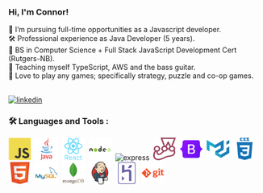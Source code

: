 ###  Hi, I'm Connor!


🔭 I’m pursuing full-time opportunities as a Javascript developer. <br />
🛠️ Professional experience as Java Developer (5 years). <br />
🦾 BS in Computer Science + Full Stack JavaScript Development Cert (Rutgers-NB). <br />
🎷 Teaching myself TypeScript, AWS and the bass guitar. <br />
👾 Love to play any games; specifically strategy, puzzle and co-op games. <br />


<br />
<a href="https://www.linkedin.com/in/jconnorobrien/"> 
  <img src="https://img.shields.io/badge/LinkedIn-0077B5?style=for-the-badge&logo=linkedin&logoColor=white" title="linkedin" alt="linkedin" />
</a>
<br/> 



### :hammer_and_wrench: Languages and Tools :
<div>
  <img src="https://github.com/devicons/devicon/blob/master/icons/javascript/javascript-original.svg" title="JavaScript" alt="JavaScript" width="45" height="45"/>&nbsp;
  <img src="https://github.com/devicons/devicon/blob/master/icons/java/java-original-wordmark.svg" title="Java" alt="Java" width="45" height="45"/>&nbsp;
  <img src="https://github.com/devicons/devicon/blob/master/icons/react/react-original-wordmark.svg" title="React" alt="React" width="45" height="45"/>&nbsp;
  <img src="https://github.com/devicons/devicon/blob/master/icons/nodejs/nodejs-original-wordmark.svg" title="NodeJS" alt="NodeJS" width="45" height="45"/>&nbsp;
  <img src="https://img.shields.io/badge/Express.js-000000?style=for-the-badge&logo=express&logoColor=white" title="express" alt="express" width="80" height="45"/>&nbsp; 
  <img src="https://github.com/devicons/devicon/blob/master/icons/jest/jest-plain.svg" title="jest" alt="jest" width="45" height="45"/>&nbsp;
  <img src="https://github.com/devicons/devicon/blob/master/icons/bootstrap/bootstrap-original.svg" title="bootstrap" alt="bootstrap" width="45" height="45"/>&nbsp;
  <img src="https://github.com/devicons/devicon/blob/master/icons/materialui/materialui-original.svg" title="Material UI" alt="Material UI" width="45" height="45"/>&nbsp;
  <img src="https://github.com/devicons/devicon/blob/master/icons/css3/css3-plain-wordmark.svg"  title="CSS3" alt="CSS" width="45" height="45"/>&nbsp;
  <img src="https://github.com/devicons/devicon/blob/master/icons/html5/html5-original.svg" title="HTML5" alt="HTML" width="45" height="45"/>&nbsp;
  <img src="https://github.com/devicons/devicon/blob/master/icons/mysql/mysql-original-wordmark.svg" title="MySQL"  alt="MySQL" width="45" height="45"/>&nbsp;  
  <img src="https://github.com/devicons/devicon/blob/master/icons/mongodb/mongodb-original-wordmark.svg" title="mongodb"  alt="mongodb" width="45" height="45"/>&nbsp;
  <img src="https://github.com/devicons/devicon/blob/master/icons/jenkins/jenkins-original.svg" title="Jenkins" alt="Jenkins " width="45" height="45"/>&nbsp;
  <img src="https://github.com/devicons/devicon/blob/master/icons/heroku/heroku-original.svg" title="heroku" alt="heroku " width="45" height="45"/>&nbsp;
  <img src="https://github.com/devicons/devicon/blob/master/icons/git/git-plain-wordmark.svg" title="Git" **alt="Git" width="45" height="45"/>
</div>

<br />

<b />
